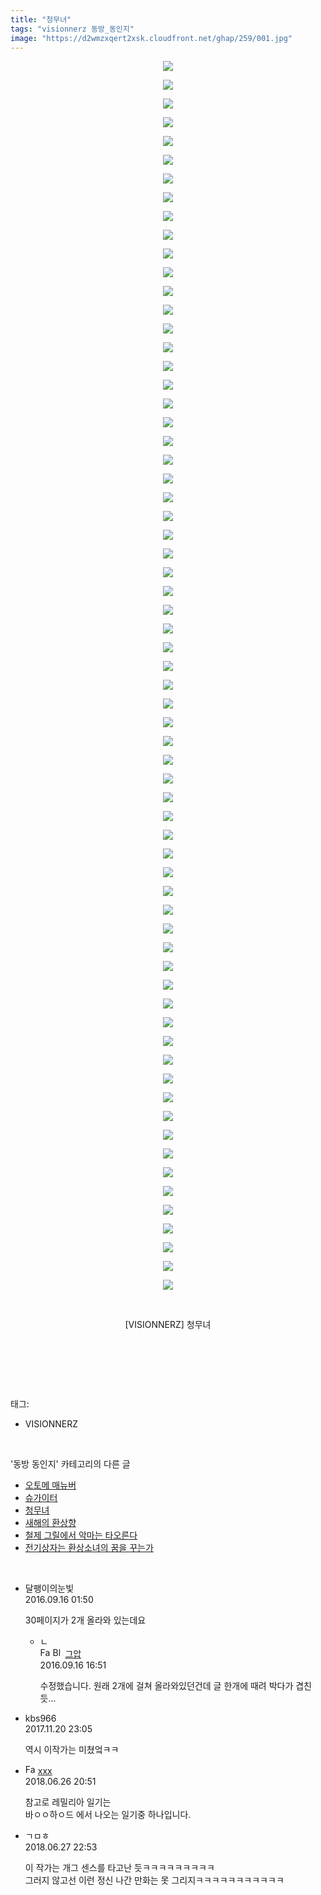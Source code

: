 ```yaml
---
title: "청무녀"
tags: "visionnerz 동방_동인지"
image: "https://d2wmzxqert2xsk.cloudfront.net/ghap/259/001.jpg"
---
```

<div class="article">
<p style="text-align: center; clear: none; float: none;"><img src="{{ site.imgserver11 }}/ghap/259/001.jpg"/></p>
<p style="text-align: center; clear: none; float: none;"><img src="{{ site.imgserver11 }}/ghap/259/002.jpg"/></p>
<p style="text-align: center; clear: none; float: none;"><img src="{{ site.imgserver11 }}/ghap/259/003.jpg"/></p>
<p style="text-align: center; clear: none; float: none;"><img src="{{ site.imgserver11 }}/ghap/259/004.jpg"/></p>
<p style="text-align: center; clear: none; float: none;"><img src="{{ site.imgserver11 }}/ghap/259/005.jpg"/></p>
<p style="text-align: center; clear: none; float: none;"><img src="{{ site.imgserver11 }}/ghap/259/006.jpg"/></p>
<p style="text-align: center; clear: none; float: none;"><img src="{{ site.imgserver11 }}/ghap/259/007.jpg"/></p>
<p style="text-align: center; clear: none; float: none;"><img src="{{ site.imgserver11 }}/ghap/259/008.jpg"/></p>
<p style="text-align: center; clear: none; float: none;"><img src="{{ site.imgserver11 }}/ghap/259/009.jpg"/></p>
<p style="text-align: center; clear: none; float: none;"><img src="{{ site.imgserver11 }}/ghap/259/010.jpg"/></p>
<p style="text-align: center; clear: none; float: none;"><img src="{{ site.imgserver11 }}/ghap/259/011.jpg"/></p>
<p style="text-align: center; clear: none; float: none;"><img src="{{ site.imgserver11 }}/ghap/259/012.jpg"/></p>
<p style="text-align: center; clear: none; float: none;"><img src="{{ site.imgserver11 }}/ghap/259/013.jpg"/></p>
<p style="text-align: center; clear: none; float: none;"><img src="{{ site.imgserver11 }}/ghap/259/014.jpg"/></p>
<p style="text-align: center; clear: none; float: none;"><img src="{{ site.imgserver11 }}/ghap/259/015.jpg"/></p>
<p style="text-align: center; clear: none; float: none;"><img src="{{ site.imgserver11 }}/ghap/259/016.jpg"/></p>
<p style="text-align: center; clear: none; float: none;"><img src="{{ site.imgserver11 }}/ghap/259/017.jpg"/></p>
<p style="text-align: center; clear: none; float: none;"><img src="{{ site.imgserver11 }}/ghap/259/018.jpg"/></p>
<p style="text-align: center; clear: none; float: none;"><img src="{{ site.imgserver11 }}/ghap/259/019.jpg"/></p>
<p style="text-align: center; clear: none; float: none;"><img src="{{ site.imgserver11 }}/ghap/259/020.jpg"/></p>
<p style="text-align: center; clear: none; float: none;"><img src="{{ site.imgserver11 }}/ghap/259/021.jpg"/></p>
<p style="text-align: center; clear: none; float: none;"><img src="{{ site.imgserver11 }}/ghap/259/022.jpg"/></p>
<p style="text-align: center; clear: none; float: none;"><img src="{{ site.imgserver11 }}/ghap/259/023.jpg"/></p>
<p style="text-align: center; clear: none; float: none;"><img src="{{ site.imgserver11 }}/ghap/259/024.jpg"/></p>
<p style="text-align: center; clear: none; float: none;"><img src="{{ site.imgserver11 }}/ghap/259/025.jpg"/></p>
<p style="text-align: center; clear: none; float: none;"><img src="{{ site.imgserver11 }}/ghap/259/026.jpg"/></p>
<p style="text-align: center; clear: none; float: none;"><img src="{{ site.imgserver11 }}/ghap/259/027.jpg"/></p>
<p style="text-align: center; clear: none; float: none;"><img src="{{ site.imgserver11 }}/ghap/259/028.jpg"/></p>
<p style="text-align: center; clear: none; float: none;"><img src="{{ site.imgserver11 }}/ghap/259/029.jpg"/></p>
<p style="text-align: center; clear: none; float: none;"><img src="{{ site.imgserver11 }}/ghap/259/030.jpg"/></p>
<p style="text-align: center; clear: none; float: none;"><img src="{{ site.imgserver11 }}/ghap/259/031.jpg"/></p>
<p style="text-align: center; clear: none; float: none;"><img src="{{ site.imgserver11 }}/ghap/259/032.jpg"/></p>
<p style="text-align: center; clear: none; float: none;"><img src="{{ site.imgserver11 }}/ghap/259/033.jpg"/></p>
<p style="text-align: center; clear: none; float: none;"><img src="{{ site.imgserver11 }}/ghap/259/034.jpg"/></p>
<p style="text-align: center; clear: none; float: none;"><img src="{{ site.imgserver11 }}/ghap/259/035.jpg"/></p>
<p style="text-align: center; clear: none; float: none;"><img src="{{ site.imgserver11 }}/ghap/259/036.jpg"/></p>
<p style="text-align: center; clear: none; float: none;"><img src="{{ site.imgserver11 }}/ghap/259/037.jpg"/></p>
<p style="text-align: center; clear: none; float: none;"><img src="{{ site.imgserver11 }}/ghap/259/038.jpg"/></p>
<p style="text-align: center; clear: none; float: none;"><img src="{{ site.imgserver11 }}/ghap/259/039.jpg"/></p>
<p style="text-align: center; clear: none; float: none;"><img src="{{ site.imgserver11 }}/ghap/259/040.jpg"/></p>
<p style="text-align: center; clear: none; float: none;"><img src="{{ site.imgserver11 }}/ghap/259/041.jpg"/></p>
<p style="text-align: center; clear: none; float: none;"><img src="{{ site.imgserver11 }}/ghap/259/042.jpg"/></p>
<p style="text-align: center; clear: none; float: none;"><img src="{{ site.imgserver11 }}/ghap/259/043.jpg"/></p>
<p style="text-align: center; clear: none; float: none;"><img src="{{ site.imgserver11 }}/ghap/259/044.jpg"/></p>
<p style="text-align: center; clear: none; float: none;"><img src="{{ site.imgserver11 }}/ghap/259/045.jpg"/></p>
<p style="text-align: center; clear: none; float: none;"><img src="{{ site.imgserver11 }}/ghap/259/046.jpg"/></p>
<p style="text-align: center; clear: none; float: none;"><img src="{{ site.imgserver11 }}/ghap/259/047.jpg"/></p>
<p style="text-align: center; clear: none; float: none;"><img src="{{ site.imgserver11 }}/ghap/259/048.jpg"/></p>
<p style="text-align: center; clear: none; float: none;"><img src="{{ site.imgserver11 }}/ghap/259/049.jpg"/></p>
<p style="text-align: center; clear: none; float: none;"><img src="{{ site.imgserver11 }}/ghap/259/050.jpg"/></p>
<p style="text-align: center; clear: none; float: none;"><img src="{{ site.imgserver11 }}/ghap/259/051.jpg"/></p>
<p style="text-align: center; clear: none; float: none;"><img src="{{ site.imgserver11 }}/ghap/259/052.jpg"/></p>
<p style="text-align: center; clear: none; float: none;"><img src="{{ site.imgserver11 }}/ghap/259/053.jpg"/></p>
<p style="text-align: center; clear: none; float: none;"><img src="{{ site.imgserver11 }}/ghap/259/054.jpg"/></p>
<p style="text-align: center; clear: none; float: none;"><img src="{{ site.imgserver11 }}/ghap/259/055.jpg"/></p>
<p style="text-align: center; clear: none; float: none;"><img src="{{ site.imgserver11 }}/ghap/259/056.jpg"/></p>
<p style="text-align: center; clear: none; float: none;"><img src="{{ site.imgserver11 }}/ghap/259/057.jpg"/></p>
<p style="text-align: center; clear: none; float: none;"><img src="{{ site.imgserver11 }}/ghap/259/058.jpg"/></p>
<p style="text-align: center; clear: none; float: none;"><img src="{{ site.imgserver11 }}/ghap/259/059.jpg"/></p>
<p style="text-align: center; clear: none; float: none;"><img src="{{ site.imgserver11 }}/ghap/259/060.jpg"/></p>
<p style="text-align: center; clear: none; float: none;"><img src="{{ site.imgserver11 }}/ghap/259/061.jpg"/></p>
<p style="text-align: center; clear: none; float: none;"><img src="{{ site.imgserver11 }}/ghap/259/062.jpg"/></p>
<p style="text-align: center; clear: none; float: none;"><img src="{{ site.imgserver11 }}/ghap/259/063.jpg"/></p>
<p style="text-align: center; clear: none; float: none;"><img src="{{ site.imgserver11 }}/ghap/259/064.jpg"/></p>
<p style="text-align: center; clear: none; float: none;"><img src="{{ site.imgserver11 }}/ghap/259/065.jpg"/></p>
<p style="text-align: center; clear: none; float: none;"><img src="{{ site.imgserver11 }}/ghap/259/066.jpg"/></p>
<p style="text-align: center; clear: none; float: none;"><br/></p>
<p style="text-align: center; clear: none; float: none;">[VISIONNERZ] 청무녀</p>
<p style="text-align: center; clear: none; float: none;"><br/></p>
<p><br/></p>
</div><br/>
<div class="tagTrail">
<p>태그: </p>
<ul>
<li>VISIONNERZ</li>
</ul>
</div><br/>
<div class="another">
<p>'동방 동인지' 카테고리의 다른 글</p>
<ul>
<li><a href="/ghap_261">오토메 매뉴버</a></li>
<li><a href="/ghap_260">슈가이터</a></li>
<li><a href="/ghap_259">청무녀</a></li>
<li><a href="/ghap_258">새해의 환상향</a></li>
<li><a href="/ghap_257">철제 그릴에서 악마는 타오른다</a></li>
<li><a href="/ghap_256">전기상자는 환상소녀의 꿈을 꾸는가</a></li>
</ul>
</div><br/>
<div class="cb_module cb_fluid">
<div class="cb_wrt cb_profile">
<div class="comment">
<ul>
<li class="cb_thumb_off" id="comment14806119">
<div class="cb_comment_area">
<div class="cb_info_area">
<div class="cb_section">
<span class="cb_nick_name">달팽이의눈빛</span>
</div>
<div class="cb_section">
<span class="cb_date">2016.09.16 01:50 </span>
</div>
</div>
<div class="cb_dsc_comment">
<p class="cb_dsc">
											30페이지가 2개 올라와 있는데요
										</p>
</div>
<ul>
<li class="cb_thumb_off" id="comment14806473">
<span class="cb_bu_subnode">ㄴ</span>
<div class="cb_comment_area">
<div class="cb_info_area">
<div class="cb_section">
<span class="cb_nick_name"><img alt="Favicon of https://ghaptouhou.tistory.com" height="16" onerror="this.onerror=null;this.parentNode.removeChild(this)" src="https://ghaptouhou.tistory.com/favicon.ico" width="16"/> <img alt="BlogIcon" height="16" onerror="this.parentNode.removeChild(this)" src="https://ghaptouhou.tistory.com/index.gif" width="16"/> <a href="https://ghaptouhou.tistory.com" onclick="return openLinkInNewWindow(this)"> 그압</a><span class="tistoryProfileLayerTrigger" onclick='TistoryProfile.show(event, this, {"title":"\uc800\uae30 \uc774\uac70 \ub098\uc911\uc5d0 \uc218\uc815 \uac00\ub2a5\ud558\ub098\uc694","url":"https:\/\/ghap.tistory.com","nickname":"\uadf8\uc555","items":[]}); return false;'></span></span>
</div>
<div class="cb_section">
<span class="cb_date">2016.09.16 16:51 </span>
</div>
</div>
<div class="cb_dsc_comment">
<p class="cb_dsc">
																수정했습니다. 원래 2개에 걸쳐 올라와있던건데 글 한개에 때려 박다가 겹친듯...
															</p>
</div>
</div>
</li>
</ul>
</div></li>
<li class="cb_thumb_off" id="comment15133727">
<div class="cb_comment_area">
<div class="cb_info_area">
<div class="cb_section">
<span class="cb_nick_name">kbs966</span>
</div>
<div class="cb_section">
<span class="cb_date">2017.11.20 23:05 </span>
</div>
</div>
<div class="cb_dsc_comment">
<p class="cb_dsc">
											역시 이작가는 미쳤엌ㅋㅋ
										</p>
</div>
</div></li>
<li class="cb_thumb_off" id="comment15277139">
<div class="cb_comment_area">
<div class="cb_info_area">
<div class="cb_section">
<span class="cb_nick_name"><img alt="Favicon of http://qksxodid12@naver.com" height="16" onerror="this.onerror=null;this.parentNode.removeChild(this)" src="http://naver.com/favicon.ico" width="16"/> <a href="http://qksxodid12@naver.com" onclick="return openLinkInNewWindow(this)">xxx</a></span>
</div>
<div class="cb_section">
<span class="cb_date">2018.06.26 20:51 </span>
</div>
</div>
<div class="cb_dsc_comment">
<p class="cb_dsc">
											참고로 레밀리아 일기는<br/>
바ㅇㅇ하ㅇ드 에서 나오는 일기중 하나입니다.<br/>
</p>
</div>
</div></li>
<li class="cb_thumb_off" id="comment15277663">
<div class="cb_comment_area">
<div class="cb_info_area">
<div class="cb_section">
<span class="cb_nick_name">ㄱㅁㅎ</span>
</div>
<div class="cb_section">
<span class="cb_date">2018.06.27 22:53 </span>
</div>
</div>
<div class="cb_dsc_comment">
<p class="cb_dsc">
											이 작가는 개그 센스를 타고난 듯ㅋㅋㅋㅋㅋㅋㅋㅋㅋ<br/>
그러지 않고선 이런 정신 나간 만화는 못 그리지ㅋㅋㅋㅋㅋㅋㅋㅋㅋㅋㅋ
										</p>
</div>
</div></li>
</ul>
</div>
</div><!-- commentList close -->
</div><br/>
